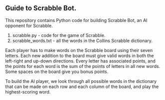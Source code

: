 
Guide to Scrabble Bot.
--------------------------------------

This repository contains Python code for building Scrabble Bot, an AI opponent for Scrabble.

1) scrabble.py - code for the game of Scrabble. 
2) scrabble_words.txt - all the words in the Collins Scrabble dictionary. 

Each player has to make words on the Scrabble board using their seven letters. Each new addition to the board must give valid words in both the left-right and up-down directions. Every letter has associated points, and the points for each word is the sum of the points of letters in all new words. Some spaces on the board give you bonus points.

To build the AI player, we look through all possible words in the dictionary that can be made on each row and each column of the board, and play the highest-scoring word. 




